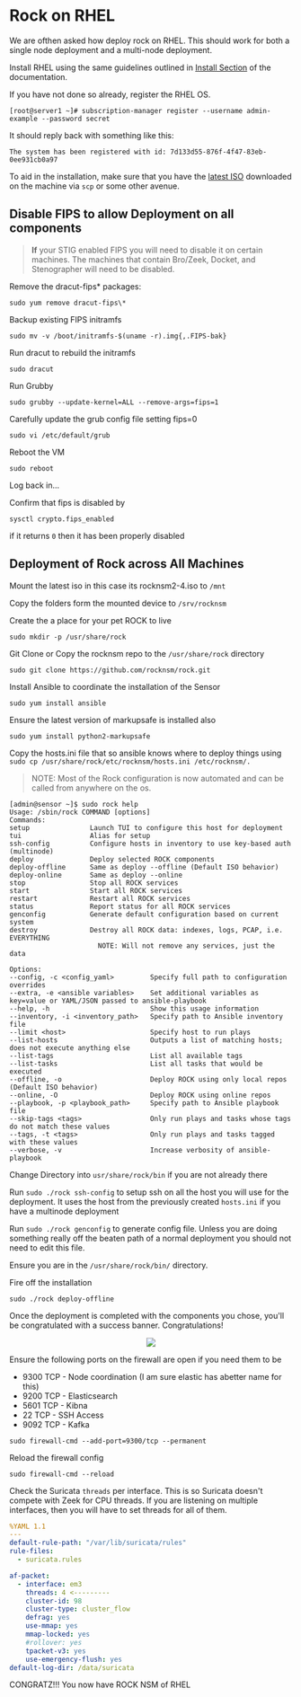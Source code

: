 # Rock on RHEL
We are ofthen asked how deploy rock on RHEL. This should work for both a single node deployment and a multi-node deployment.

Install RHEL using the same guidelines outlined in [Install Section](docs\install\install.md) of the documentation.

If you have not done so already, register the RHEL OS.
```
[root@server1 ~]# subscription-manager register --username admin-example --password secret
```
It should reply back with something like this:
```
The system has been registered with id: 7d133d55-876f-4f47-83eb-0ee931cb0a97
```
To aid in the installation, make sure that you have the [latest ISO](https://mirror.rocknsm.io/isos/stable/) downloaded on the machine via `scp` or some other avenue.


## Disable FIPS to allow Deployment on all components
> **If** your STIG enabled FIPS you will need to disable it on certain machines. The machines that contain Bro/Zeek, Docket, and Stenographer will need to be disabled.


Remove the dracut-fips* packages:

 ```
sudo yum remove dracut-fips\*
```

Backup existing FIPS initramfs
 ```
sudo mv -v /boot/initramfs-$(uname -r).img{,.FIPS-bak}
```

Run dracut to rebuild the initramfs
```
sudo dracut
 ```

Run Grubby
```
sudo grubby --update-kernel=ALL --remove-args=fips=1
```

Carefully update the grub config file setting fips=0

  ```
sudo vi /etc/default/grub
```

Reboot the VM
```
sudo reboot
```

Log back in...

Confirm that fips is disabled by
```
sysctl crypto.fips_enabled
```

if it returns `0` then it has been properly disabled



## Deployment of Rock across All Machines
Mount the latest iso in this case its rocknsm2-4.iso to `/mnt`

Copy the folders form the mounted device to `/srv/rocknsm`

Create the a place for your pet ROCK to live
```
sudo mkdir -p /usr/share/rock
```

Git Clone or Copy the rocknsm repo to the `/usr/share/rock` directory
```
sudo git clone https://github.com/rocknsm/rock.git
```

Install Ansible to coordinate the installation of the Sensor
```
sudo yum install ansible
```

Ensure the latest version of markupsafe is installed also
```
sudo yum install python2-markupsafe
```

Copy the hosts.ini file that so ansible knows where to deploy things using `sudo cp /usr/share/rock/etc/rocknsm/hosts.ini /etc/rocknsm/.`

> NOTE: Most of the Rock configuration is now automated and can be called from anywhere on the os.

```
[admin@sensor ~]$ sudo rock help
Usage: /sbin/rock COMMAND [options]
Commands:
setup               Launch TUI to configure this host for deployment
tui                 Alias for setup
ssh-config          Configure hosts in inventory to use key-based auth (multinode)
deploy              Deploy selected ROCK components
deploy-offline      Same as deploy --offline (Default ISO behavior)
deploy-online       Same as deploy --online
stop                Stop all ROCK services
start               Start all ROCK services
restart             Restart all ROCK services
status              Report status for all ROCK services
genconfig           Generate default configuration based on current system
destroy             Destroy all ROCK data: indexes, logs, PCAP, i.e. EVERYTHING
                      NOTE: Will not remove any services, just the data

Options:
--config, -c <config_yaml>         Specify full path to configuration overrides
--extra, -e <ansible variables>    Set additional variables as key=value or YAML/JSON passed to ansible-playbook
--help, -h                         Show this usage information
--inventory, -i <inventory_path>   Specify path to Ansible inventory file
--limit <host>                     Specify host to run plays
--list-hosts                       Outputs a list of matching hosts; does not execute anything else
--list-tags                        List all available tags
--list-tasks                       List all tasks that would be executed
--offline, -o                      Deploy ROCK using only local repos (Default ISO behavior)
--online, -O                       Deploy ROCK using online repos
--playbook, -p <playbook_path>     Specify path to Ansible playbook file
--skip-tags <tags>                 Only run plays and tasks whose tags do not match these values
--tags, -t <tags>                  Only run plays and tasks tagged with these values
--verbose, -v                      Increase verbosity of ansible-playbook
```

Change Directory into `usr/share/rock/bin` if you are not already there

Run `sudo ./rock ssh-config` to setup ssh on all the host you will use for the deployment. It uses the host from the previously created `hosts.ini` if you have a multinode deployment

Run `sudo ./rock genconfig` to generate config file. Unless you are doing something really off the beaten path of a normal deployment you should not need to edit this file.

Ensure you are in the `/usr/share/rock/bin/` directory.

Fire off the installation

```
sudo ./rock deploy-offline
```
Once the deployment is completed with the components you chose, you'll be
congratulated with a success banner. Congratulations!

<p align="center">
<img src="../../img/install_banner.png">
</p>


Ensure the following ports on the firewall are open if you need them to be
  - 9300 TCP - Node coordination (I am sure elastic has abetter name for this)
  - 9200 TCP - Elasticsearch
  - 5601 TCP - Kibna
  - 22 TCP - SSH Access
  - 9092 TCP - Kafka

  ```
  sudo firewall-cmd --add-port=9300/tcp --permanent
  ```

Reload the firewall config
```
sudo firewall-cmd --reload
```

Check the Suricata `threads` per interface. This is so Suricata doesn't compete with Zeek for CPU threads. If you are listening on multiple interfaces, then you will have to set threads for all of them.


```yml
%YAML 1.1
---
default-rule-path: "/var/lib/suricata/rules"
rule-files:
  - suricata.rules

af-packet:
  - interface: em3
    threads: 4 <---------
    cluster-id: 98
    cluster-type: cluster_flow
    defrag: yes
    use-mmap: yes
    mmap-locked: yes
    #rollover: yes
    tpacket-v3: yes
    use-emergency-flush: yes
default-log-dir: /data/suricata
```

CONGRATZ!!! You now have ROCK NSM of RHEL
